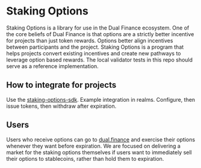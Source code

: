 # Staking Options

Staking Options is a library for use in the Dual Finance ecosystem. One of the
core beliefs of Dual Finance is that options are a strictly better incentive for
projects than just token rewards. Options better align incentives between
participants and the project. Staking Options is a program that helps projects
convert existing incentives and create new pathways to leverage option based
rewards. The local validator tests in this repo should serve as a reference
implementation.

## How to integrate for projects

Use the [staking-options-sdk](https://github.com/Dual-Finance/staking-options-sdk).
Example integration in realms. Configure, then issue tokens, then withdraw after
expiration.

## Users
Users who receive options can go to [dual.finance](dual.finance) and exercise their options whenever they want before expiration. We are focused on delivering a market for the staking options themselves if users want to immediately sell their options to stablecoins, rather than hold them to expiration.

